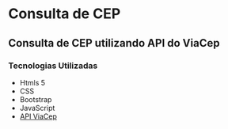 # Consulta de CEP
## Consulta de CEP utilizando API do ViaCep

### Tecnologias Utilizadas
* Htmls 5
* CSS
* Bootstrap
* JavaScript
* [API ViaCep](#https://viacep.com.br/)

